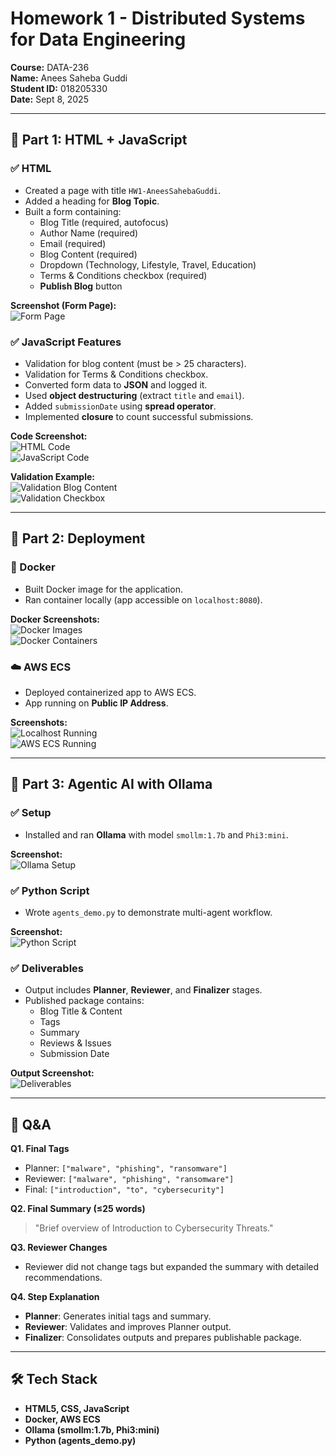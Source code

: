 
# Homework 1 - Distributed Systems for Data Engineering  
**Course:** DATA-236  
**Name:** Anees Saheba Guddi  
**Student ID:** 018205330  
**Date:** Sept 8, 2025  

---

## 📌 Part 1: HTML + JavaScript

### ✅ HTML
- Created a page with title `HW1-AneesSahebaGuddi`.
- Added a heading for **Blog Topic**.
- Built a form containing:
  - Blog Title (required, autofocus)  
  - Author Name (required)  
  - Email (required)  
  - Blog Content (required)  
  - Dropdown (Technology, Lifestyle, Travel, Education)  
  - Terms & Conditions checkbox (required)  
  - **Publish Blog** button  

**Screenshot (Form Page):**  
![Form Page](page_1_img_1.png)

### ✅ JavaScript Features
- Validation for blog content (must be > 25 characters).  
- Validation for Terms & Conditions checkbox.  
- Converted form data to **JSON** and logged it.  
- Used **object destructuring** (extract `title` and `email`).  
- Added `submissionDate` using **spread operator**.  
- Implemented **closure** to count successful submissions.  

**Code Screenshot:**  
![HTML Code](page_2_img_2.png)  
![JavaScript Code](page_2_img_3.png)  

**Validation Example:**  
![Validation Blog Content](page_3_img_4.png)  
![Validation Checkbox](page_3_img_5.png)  

---

## 📌 Part 2: Deployment

### 🚀 Docker
- Built Docker image for the application.  
- Ran container locally (app accessible on `localhost:8080`).  

**Docker Screenshots:**  
![Docker Images](page_4_img_6.png)  
![Docker Containers](page_4_img_7.png)  

### ☁️ AWS ECS
- Deployed containerized app to AWS ECS.  
- App running on **Public IP Address**.  

**Screenshots:**  
![Localhost Running](page_5_img_8.png)  
![AWS ECS Running](page_5_img_9.png)  

---

## 📌 Part 3: Agentic AI with Ollama

### ✅ Setup
- Installed and ran **Ollama** with model `smollm:1.7b` and `Phi3:mini`.  

**Screenshot:**  
![Ollama Setup](page_6_img_10.png)  

### ✅ Python Script
- Wrote `agents_demo.py` to demonstrate multi-agent workflow.  

**Screenshot:**  
![Python Script](page_6_img_11.png)  

### ✅ Deliverables
- Output includes **Planner**, **Reviewer**, and **Finalizer** stages.  
- Published package contains:
  - Blog Title & Content  
  - Tags  
  - Summary  
  - Reviews & Issues  
  - Submission Date  

**Output Screenshot:**  
![Deliverables](page_7_img_12.png)  

---

## 📌 Q&A

**Q1. Final Tags**  
- Planner: `["malware", "phishing", "ransomware"]`  
- Reviewer: `["malware", "phishing", "ransomware"]`  
- Final: `["introduction", "to", "cybersecurity"]`  

**Q2. Final Summary (≤25 words)**  
> "Brief overview of Introduction to Cybersecurity Threats."  

**Q3. Reviewer Changes**  
- Reviewer did not change tags but expanded the summary with detailed recommendations.  

**Q4. Step Explanation**  
- **Planner**: Generates initial tags and summary.  
- **Reviewer**: Validates and improves Planner output.  
- **Finalizer**: Consolidates outputs and prepares publishable package.  

---

## 🛠️ Tech Stack
- **HTML5, CSS, JavaScript**  
- **Docker, AWS ECS**  
- **Ollama (smollm:1.7b, Phi3:mini)**  
- **Python (agents_demo.py)**  

